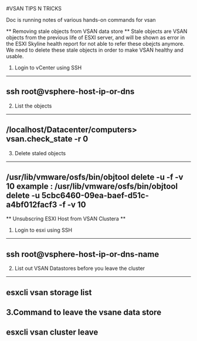 #VSAN TIPS N TRICKS

Doc is running notes of various hands-on commands for vsan

** Removing stale objects from VSAN data store **
Stale objects are VSAN objects from the previous life of ESXI server, and will be shown as error in the ESXI Skyline health report for not able to refer these obejcts anymore. We need to delete these stale objects in order to make VSAN healthy and usable. 
1. Login to vCenter using SSH
---
ssh root@vsphere-host-ip-or-dns
---
2. List the objects
---
/localhost/Datacenter/computers> vsan.check_state -r 0
---
3. Delete staled objects
---
/usr/lib/vmware/osfs/bin/objtool delete -u <object-id> -f -v 10
example : 
/usr/lib/vmware/osfs/bin/objtool delete -u 5cbc6460-09ea-baef-d51c-a4bf012facf3 -f -v 10
---

** Unsubscring ESXI Host from VSAN Clustera **
1. Login to esxi using SSH
---
ssh root@vsphere-host-ip-or-dns-name
---

2. List out VSAN Datastores before you leave the cluster
---
esxcli vsan storage list
---

3.Command to leave the vsane data store
---
esxcli vsan cluster leave
---

